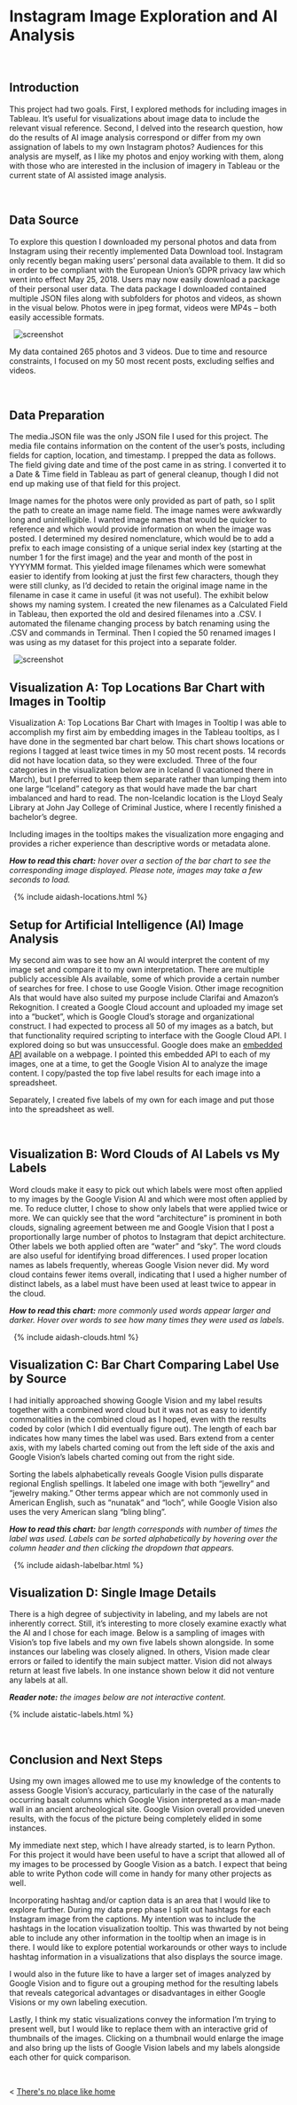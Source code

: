 # Instagram Image Exploration and AI Analysis

&nbsp;


## Introduction

This project had two goals. First, I explored methods for including images in Tableau. It’s useful for visualizations about image data to include the relevant visual reference. Second, I delved into the research question, how do the results of AI image analysis correspond or differ from my own assignation of labels to my own Instagram photos? Audiences for this analysis are myself, as I like my photos and enjoy working with them, along with those who are interested in the inclusion of imagery in Tableau or the current state of AI assisted image analysis.


&nbsp;


## Data Source

To explore this question I downloaded my personal photos and data from Instagram using their recently implemented Data Download tool. Instagram only recently began making users’ personal data available to them. It did so in order to be compliant with the European Union’s GDPR privacy law which went into effect May 25, 2018. Users may now easily download a package of their personal user data. The data package I downloaded contained multiple JSON files along with subfolders for photos and videos, as shown in the visual below. Photos were in jpeg format, videos were MP4s – both easily accessible formats.

&nbsp;
![screenshot](https://raw.githubusercontent.com/HannimalCrackers/DHUM_73000/master/img/Instagram_download.png)
&nbsp;

My data contained 265 photos and 3 videos. Due to time and resource constraints, I focused on my 50 most recent posts, excluding selfies and videos.

&nbsp;


## Data Preparation

The media.JSON file was the only JSON file I used for this project. The media file contains information on the content of the user’s posts, including fields for caption, location, and timestamp. I prepped the data as follows.
The field giving date and time of the post came in as string. I converted it to a Date & Time field in Tableau as part of general cleanup, though I did not end up making use of that field for this project. 

Image names for the photos were only provided as part of path, so I split the path to create an image name field. The image names were awkwardly long and unintelligible. I wanted image names that would be quicker to reference and which would provide information on when the image was posted. I determined my desired nomenclature, which would be to add a prefix to each image consisting of a unique serial index key (starting at the number 1 for the first image) and the year and month of the post in YYYYMM format. This yielded image filenames which were somewhat easier to identify from looking at just the first few characters, though they were still clunky, as I’d decided to retain the original image name in the filename in case it came in useful (it was not useful). The exhibit below shows my naming system. I created the new filenames as a Calculated Field in Tableau, then exported the old and desired filenames into a .CSV. I automated the filename changing process by batch renaming using the .CSV and commands in Terminal. Then I copied the 50 renamed images I was using as my dataset for this project into a separate folder.

&nbsp;
![screenshot](https://raw.githubusercontent.com/HannimalCrackers/DHUM_73000/master/img/FilenameKey.png)
&nbsp;


## Visualization A: Top Locations Bar Chart with Images in Tooltip

Visualization A: Top Locations Bar Chart with Images in Tooltip
I was able to accomplish my first aim by embedding images in the Tableau tooltips, as I have done in the segmented bar chart below. This chart shows locations or regions I tagged at least twice times in my 50 most recent posts. 14 records did not have location data, so they were excluded. Three of the four categories in the visualization below are in Iceland (I vacationed there in March), but I preferred to keep them separate rather than lumping them into one large “Iceland” category as that would have made the bar chart imbalanced and hard to read. The non-Icelandic location is the Lloyd Sealy Library at John Jay College of Criminal Justice, where I recently finished a bachelor’s degree. 

Including images in the tooltips makes the visualization more engaging and provides a richer experience than descriptive words or metadata alone.

_**How to read this chart:** hover over a section of the bar chart to see the corresponding image displayed. Please note, images may take a few seconds to load._

&nbsp;
  {% include aidash-locations.html %}
&nbsp; 
 
## Setup for Artificial Intelligence (AI) Image Analysis

My second aim was to see how an AI would interpret the content of my image set and compare it to my own interpretation. There are multiple publicly accessible AIs available, some of which provide a certain number of searches for free. I chose to use Google Vision. Other image recognition AIs that would have also suited my purpose include Clarifai and Amazon’s Rekognition.
I created a Google Cloud account and uploaded my image set into a “bucket”, which is Google Cloud’s storage and organizational construct. I had expected to process all 50 of my images as a batch, but that functionality required scripting to interface with the Google Cloud API. I explored doing so but was unsuccessful. Google does make an [embedded API](https://cloud.google.com/vision/docs/quickstart) available on a webpage. I pointed this embedded API to each of my images, one at a time, to get the Google Vision AI to analyze the image content. I copy/pasted the top five label results for each image into a spreadsheet. 

Separately, I created five labels of my own for each image and put those into the spreadsheet as well.

&nbsp;


## Visualization B: Word Clouds of AI Labels vs My Labels

Word clouds make it easy to pick out which labels were most often applied to my images by the Google Vision AI and which were most often applied by me. To reduce clutter, I chose to show only labels that were applied twice or more.
We can quickly see that the word “architecture” is prominent in both clouds, signaling agreement between me and Google Vision that I post a proportionally large number of photos to Instagram that depict architecture. Other labels we both applied often are “water” and “sky”.
The word clouds are also useful for identifying broad differences. I used proper location names as labels frequently, whereas Google Vision never did. My word cloud contains fewer items overall, indicating that I used a higher number of distinct labels, as a label must have been used at least twice to appear in the cloud.

_**How to read this chart:** more commonly used words appear larger and darker. Hover over words to see how many times they were used as labels._

&nbsp;
  {% include aidash-clouds.html %} 
&nbsp;


## Visualization C: Bar Chart Comparing Label Use by Source

I had initially approached showing Google Vision and my label results together with a combined word cloud but it was not as easy to identify commonalities in the combined cloud as I hoped, even with the results coded by color (which I did eventually figure out). The length of each bar indicates how many times the label was used. Bars extend from a center axis, with my labels charted coming out from the left side of the axis and Google Vision’s labels charted coming out from the right side.

Sorting the labels alphabetically reveals Google Vision pulls disparate regional English spellings. It labeled one image with both “jewellry” and “jewelry making.” Other terms appear which are not commonly used in American English, such as “nunatak” and “loch”, while Google Vision also uses the very American slang “bling bling”.

_**How to read this chart:** bar length corresponds with number of times the label was used. Labels can be sorted alphabetically by hovering over the column header and then clicking the dropdown that appears._

&nbsp; 
  {% include aidash-labelbar.html %} 
&nbsp; 


## Visualization D: Single Image Details

There is a high degree of subjectivity in labeling, and my labels are not inherently correct. Still, it’s interesting to more closely examine exactly what the AI and I chose for each image. Below is a sampling of images with Vision’s top five labels and my own five labels shown alongside. In some instances our labeling was closely aligned. In others, Vision made clear errors or failed to identify the main subject matter. Vision did not always return at least five labels. In one instance shown below it did not venture any labels at all.

_**Reader note:** the images below are not interactive content._
  
  {% include aistatic-labels.html %} 
  
&nbsp;  
  
  
## Conclusion and Next Steps

Using my own images allowed me to use my knowledge of the contents to assess Google Vision’s accuracy, particularly in the case of the naturally occurring basalt columns which Google Vision interpreted as a man-made wall in an ancient archeological site. Google Vision overall provided uneven results, with the focus of the picture being completely elided in some instances.

My immediate next step, which I have already started, is to learn Python. For this project it would have been useful to have a script that allowed all of my images to be processed by Google Vision as a batch. I expect that being able to write Python code will come in handy for many other projects as well.

Incorporating hashtag and/or caption data is an area that I would like to explore further. During my data prep phase I split out hashtags for each Instagram image from the captions. My intention was to include the hashtags in the location visualization tooltip. This was thwarted by not being able to include any other information in the tooltip when an image is in there. I would like to explore potential workarounds or other ways to include hashtag information in a visualizations that also displays the source image.

I would also in the future like to have a larger set of images analyzed by Google Vision and to figure out a grouping method for the resulting labels that reveals categorical advantages or disadvantages in either Google Visions or my own labeling execution. 

Lastly, I think my static visualizations convey the information I’m trying to present well, but I would like to replace them with an interactive grid of thumbnails of the images. Clicking on a thumbnail would enlarge the image and also bring up the lists of Google Vision labels and my labels alongside each other for quick comparison.


  &nbsp; &nbsp; &nbsp; &nbsp;
  

< [There's no place like home](./index.md)
